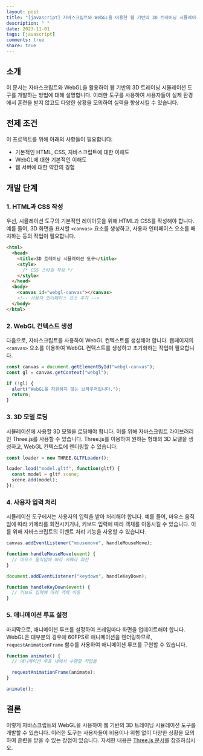```yaml
---
layout: post
title: "[javascript] 자바스크립트와 WebGL을 이용한 웹 기반의 3D 트레이닝 시뮬레이션 도구 개발 방법"
description: " "
date: 2023-11-01
tags: [javascript]
comments: true
share: true
---
```


## 소개

이 문서는 자바스크립트와 WebGL을 활용하여 웹 기반의 3D 트레이닝 시뮬레이션 도구를 개발하는 방법에 대해 설명합니다. 이러한 도구를 사용하여 사용자들이 실제 환경에서 훈련을 받지 않고도 다양한 상황을 모의하여 실력을 향상시킬 수 있습니다.

## 전제 조건

이 프로젝트를 위해 아래의 사항들이 필요합니다:

- 기본적인 HTML, CSS, 자바스크립트에 대한 이해도
- WebGL에 대한 기본적인 이해도
- 웹 서버에 대한 약간의 경험

## 개발 단계

### 1. HTML과 CSS 작성

우선, 시뮬레이션 도구의 기본적인 레이아웃을 위해 HTML과 CSS를 작성해야 합니다. 예를 들어, 3D 화면을 표시할 `<canvas>` 요소를 생성하고, 사용자 인터페이스 요소를 배치하는 등의 작업이 필요합니다.
```html
<html>
  <head>
    <title>3D 트레이닝 시뮬레이션 도구</title>
    <style>
      /* CSS 스타일 작성 */
    </style>
  </head>
  <body>
    <canvas id="webgl-canvas"></canvas>
    <!-- 사용자 인터페이스 요소 추가 -->
  </body>
</html>
```

### 2. WebGL 컨텍스트 생성

다음으로, 자바스크립트를 사용하여 WebGL 컨텍스트를 생성해야 합니다. 웹페이지의 `<canvas>` 요소를 이용하여 WebGL 컨텍스트를 생성하고 초기화하는 작업이 필요합니다.
```javascript
const canvas = document.getElementById("webgl-canvas");
const gl = canvas.getContext("webgl");

if (!gl) {
  alert("WebGL을 지원하지 않는 브라우저입니다.");
  return;
}
```

### 3. 3D 모델 로딩

시뮬레이션에 사용할 3D 모델을 로딩해야 합니다. 이를 위해 자바스크립트 라이브러리인 Three.js를 사용할 수 있습니다. Three.js를 이용하여 원하는 형태의 3D 모델을 생성하고, WebGL 컨텍스트에 렌더링할 수 있습니다.
```javascript
const loader = new THREE.GLTFLoader();

loader.load("model.gltf", function(gltf) {
  const model = gltf.scene;
  scene.add(model);
});
```

### 4. 사용자 입력 처리

시뮬레이션 도구에서는 사용자의 입력을 받아 처리해야 합니다. 예를 들어, 마우스 움직임에 따라 카메라를 회전시키거나, 키보드 입력에 따라 객체를 이동시킬 수 있습니다. 이를 위해 자바스크립트의 이벤트 처리 기능을 사용할 수 있습니다.

```javascript
canvas.addEventListener("mousemove", handleMouseMove);

function handleMouseMove(event) {
  // 마우스 움직임에 따라 카메라 회전
}

document.addEventListener("keydown", handleKeyDown);

function handleKeyDown(event) {
  // 키보드 입력에 따라 객체 이동
}
```

### 5. 애니메이션 루프 설정

마지막으로, 애니메이션 루프를 설정하여 프레임마다 화면을 업데이트해야 합니다. WebGL은 대부분의 경우에 60FPS로 애니메이션을 렌더링하므로, `requestAnimationFrame` 함수를 사용하여 애니메이션 루프를 구현할 수 있습니다.

```javascript
function animate() {
  // 애니메이션 루프 내에서 수행할 작업들

  requestAnimationFrame(animate);
}

animate();
```

## 결론

이렇게 자바스크립트와 WebGL을 사용하여 웹 기반의 3D 트레이닝 시뮬레이션 도구를 개발할 수 있습니다. 이러한 도구는 사용자들이 비용이나 위험 없이 다양한 상황을 모의하여 훈련을 받을 수 있는 장점이 있습니다. 자세한 내용은 [Three.js 문서](https://threejs.org/docs/)를 참조하십시오.